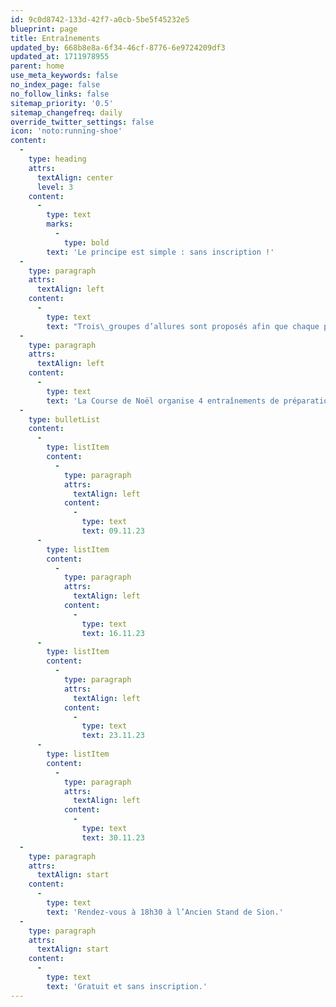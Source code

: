 ```yaml
---
id: 9c0d8742-133d-42f7-a0cb-5be5f45232e5
blueprint: page
title: Entraînements
updated_by: 668b8e8a-6f34-46cf-8776-6e9724209df3
updated_at: 1711978955
parent: home
use_meta_keywords: false
no_index_page: false
no_follow_links: false
sitemap_priority: '0.5'
sitemap_changefreq: daily
override_twitter_settings: false
icon: 'noto:running-shoe'
content:
  -
    type: heading
    attrs:
      textAlign: center
      level: 3
    content:
      -
        type: text
        marks:
          -
            type: bold
        text: 'Le principe est simple : sans inscription !'
  -
    type: paragraph
    attrs:
      textAlign: left
    content:
      -
        type: text
        text: "Trois\_groupes d’allures sont proposés afin que chaque participant·es trouve le groupe adéquat à son niveau. Tu pourras t'entraîner gratuitement avec un coach et des partenaires de courses dans une ambiance sportive et détendue !"
  -
    type: paragraph
    attrs:
      textAlign: left
    content:
      -
        type: text
        text: 'La Course de Noël organise 4 entraînements de préparation les jeudis :'
  -
    type: bulletList
    content:
      -
        type: listItem
        content:
          -
            type: paragraph
            attrs:
              textAlign: left
            content:
              -
                type: text
                text: 09.11.23
      -
        type: listItem
        content:
          -
            type: paragraph
            attrs:
              textAlign: left
            content:
              -
                type: text
                text: 16.11.23
      -
        type: listItem
        content:
          -
            type: paragraph
            attrs:
              textAlign: left
            content:
              -
                type: text
                text: 23.11.23
      -
        type: listItem
        content:
          -
            type: paragraph
            attrs:
              textAlign: left
            content:
              -
                type: text
                text: 30.11.23
  -
    type: paragraph
    attrs:
      textAlign: start
    content:
      -
        type: text
        text: 'Rendez-vous à 18h30 à l’Ancien Stand de Sion.'
  -
    type: paragraph
    attrs:
      textAlign: start
    content:
      -
        type: text
        text: 'Gratuit et sans inscription.'
---
```

